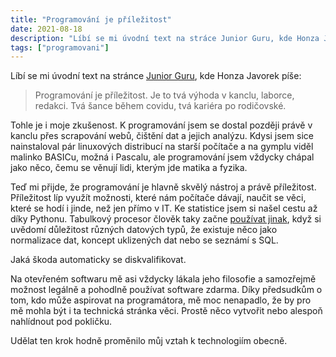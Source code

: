 ```yaml
---
title: "Programování je příležitost"
date: 2021-08-18
description: "Líbí se mi úvodní text na stráce Junior Guru, kde Honza Javorek píše, že programování je příležitost."
tags: ["programovani"]
---
```


Líbí se mi úvodní text na stránce [Junior Guru](https://junior.guru/), kde Honza Javorek píše:

> Programování je příležitost. Je to tvá výhoda v kanclu, laborce, redakci. Tvá šance během covidu, tvá kariéra po rodičovské.

Tohle je i moje zkušenost. K programování jsem se dostal později právě v kanclu přes scrapování webů, čištění dat a jejich analýzu. Kdysi jsem sice nainstaloval pár linuxových distribucí na starší počítače a na gymplu viděl malinko BASICu, možná i Pascalu, ale programování jsem vždycky chápal jako něco, čemu se věnují lidi, kterým jde matika a fyzika.

Teď mi přijde, že programování je hlavně skvělý nástroj a právě příležitost. Příležitost líp využít možnosti, které nám počítače dávají, naučit se věci, které se hodí i jinde, než jen přímo v IT. Ke statistice jsem si našel cestu až díky Pythonu. Tabulkový procesor člověk taky začne [používat jinak](https://www.tandfonline.com/doi/full/10.1080/00031305.2017.1375989), když si uvědomí důležitost různých datových typů, že existuje něco jako normalizace dat, koncept uklizených dat nebo se seznámí s SQL.

Jaká škoda automaticky se diskvalifikovat.

Na otevřeném softwaru mě asi vždycky lákala jeho filosofie a samozřejmě možnost legálně a pohodlně používat software zdarma. Díky předsudkům o tom, kdo může aspirovat na programátora, mě moc nenapadlo, že by pro mě mohla být i ta technická stránka věci. Prostě něco vytvořit nebo alespoň nahlídnout pod pokličku.

Udělat ten krok hodně proměnilo můj vztah k technologiím obecně.

